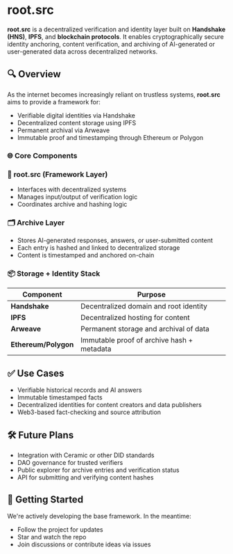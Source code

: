 # root.src

**root.src** is a decentralized verification and identity layer built on **Handshake (HNS)**, **IPFS**, and **blockchain protocols**. It enables cryptographically secure identity anchoring, content verification, and archiving of AI-generated or user-generated data across decentralized networks.

## 🔍 Overview

As the internet becomes increasingly reliant on trustless systems, **root.src** aims to provide a framework for:

- Verifiable digital identities via Handshake
- Decentralized content storage using IPFS
- Permanent archival via Arweave
- Immutable proof and timestamping through Ethereum or Polygon

### 🌐 Core Components
### 🧩 root.src (Framework Layer)
- Interfaces with decentralized systems
- Manages input/output of verification logic
- Coordinates archive and hashing logic

### 🗂 Archive Layer
- Stores AI-generated responses, answers, or user-submitted content
- Each entry is hashed and linked to decentralized storage
- Content is timestamped and anchored on-chain

### 📦 Storage + Identity Stack

| Component         | Purpose                                         |
|------------------|-------------------------------------------------|
| **Handshake**     | Decentralized domain and root identity         |
| **IPFS**          | Decentralized hosting for content              |
| **Arweave**       | Permanent storage and archival of data         |
| **Ethereum/Polygon** | Immutable proof of archive hash + metadata   |

## ✅ Use Cases

- Verifiable historical records and AI answers
- Immutable timestamped facts
- Decentralized identities for content creators and data publishers
- Web3-based fact-checking and source attribution

## 🛠 Future Plans

- Integration with Ceramic or other DID standards
- DAO governance for trusted verifiers
- Public explorer for archive entries and verification status
- API for submitting and verifying content hashes

## 🚀 Getting Started

We're actively developing the base framework. In the meantime:

- Follow the project for updates
- Star and watch the repo
- Join discussions or contribute ideas via issues
